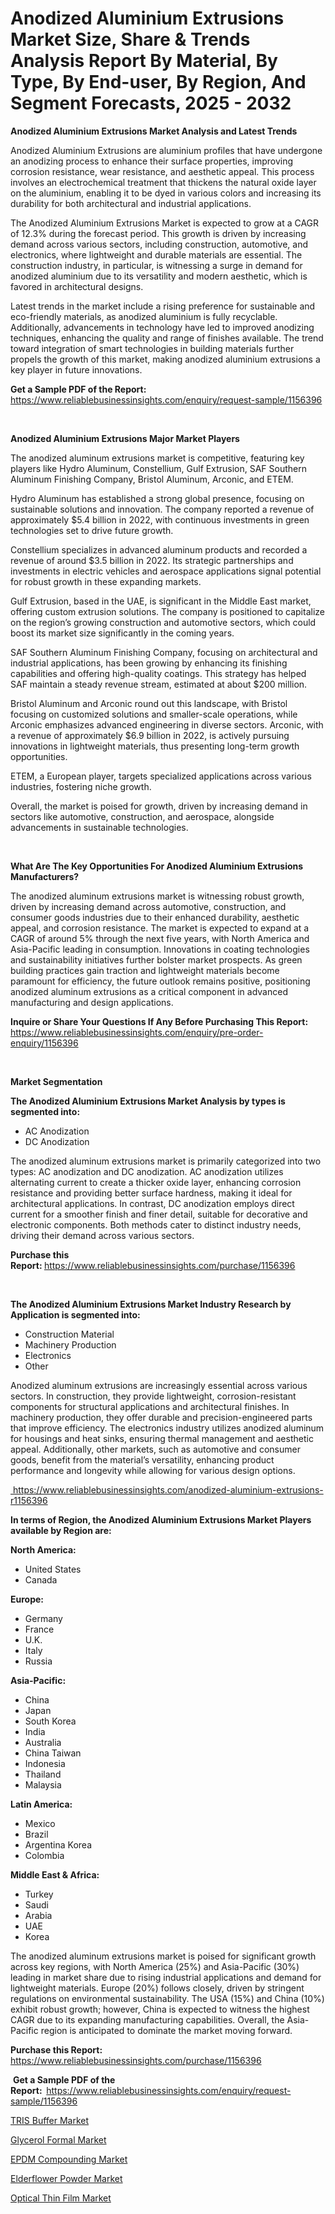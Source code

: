 <p><h1>Anodized Aluminium Extrusions Market Size, Share & Trends Analysis Report By Material, By Type, By End-user, By Region, And Segment Forecasts, 2025 - 2032</h1></p><p><strong>Anodized Aluminium Extrusions Market Analysis and Latest Trends</strong></p>
<p><p>Anodized Aluminium Extrusions are aluminium profiles that have undergone an anodizing process to enhance their surface properties, improving corrosion resistance, wear resistance, and aesthetic appeal. This process involves an electrochemical treatment that thickens the natural oxide layer on the aluminium, enabling it to be dyed in various colors and increasing its durability for both architectural and industrial applications.</p><p>The Anodized Aluminium Extrusions Market is expected to grow at a CAGR of 12.3% during the forecast period. This growth is driven by increasing demand across various sectors, including construction, automotive, and electronics, where lightweight and durable materials are essential. The construction industry, in particular, is witnessing a surge in demand for anodized aluminium due to its versatility and modern aesthetic, which is favored in architectural designs.</p><p>Latest trends in the market include a rising preference for sustainable and eco-friendly materials, as anodized aluminium is fully recyclable. Additionally, advancements in technology have led to improved anodizing techniques, enhancing the quality and range of finishes available. The trend toward integration of smart technologies in building materials further propels the growth of this market, making anodized aluminium extrusions a key player in future innovations.</p></p>
<p><strong>Get a Sample PDF of the Report:&nbsp;</strong> <a href="https://www.reliablebusinessinsights.com/enquiry/request-sample/1156396?utm_campaign=100&utm_medium=2&utm_source=Github&utm_content=ia&utm_term=02042025&utm_id=anodized-aluminium-extrusions">https://www.reliablebusinessinsights.com/enquiry/request-sample/1156396</a></p>
<p>&nbsp;</p>
<p><strong>Anodized Aluminium Extrusions Major Market Players</strong></p>
<p><p>The anodized aluminum extrusions market is competitive, featuring key players like Hydro Aluminum, Constellium, Gulf Extrusion, SAF Southern Aluminum Finishing Company, Bristol Aluminum, Arconic, and ETEM. </p><p>Hydro Aluminum has established a strong global presence, focusing on sustainable solutions and innovation. The company reported a revenue of approximately $5.4 billion in 2022, with continuous investments in green technologies set to drive future growth. </p><p>Constellium specializes in advanced aluminum products and recorded a revenue of around $3.5 billion in 2022. Its strategic partnerships and investments in electric vehicles and aerospace applications signal potential for robust growth in these expanding markets.</p><p>Gulf Extrusion, based in the UAE, is significant in the Middle East market, offering custom extrusion solutions. The company is positioned to capitalize on the region’s growing construction and automotive sectors, which could boost its market size significantly in the coming years.</p><p>SAF Southern Aluminum Finishing Company, focusing on architectural and industrial applications, has been growing by enhancing its finishing capabilities and offering high-quality coatings. This strategy has helped SAF maintain a steady revenue stream, estimated at about $200 million.</p><p>Bristol Aluminum and Arconic round out this landscape, with Bristol focusing on customized solutions and smaller-scale operations, while Arconic emphasizes advanced engineering in diverse sectors. Arconic, with a revenue of approximately $6.9 billion in 2022, is actively pursuing innovations in lightweight materials, thus presenting long-term growth opportunities.</p><p>ETEM, a European player, targets specialized applications across various industries, fostering niche growth.</p><p>Overall, the market is poised for growth, driven by increasing demand in sectors like automotive, construction, and aerospace, alongside advancements in sustainable technologies.</p></p>
<p>&nbsp;</p>
<p><strong>What Are The Key Opportunities For Anodized Aluminium Extrusions Manufacturers?</strong></p>
<p><p>The anodized aluminum extrusions market is witnessing robust growth, driven by increasing demand across automotive, construction, and consumer goods industries due to their enhanced durability, aesthetic appeal, and corrosion resistance. The market is expected to expand at a CAGR of around 5% through the next five years, with North America and Asia-Pacific leading in consumption. Innovations in coating technologies and sustainability initiatives further bolster market prospects. As green building practices gain traction and lightweight materials become paramount for efficiency, the future outlook remains positive, positioning anodized aluminum extrusions as a critical component in advanced manufacturing and design applications.</p></p>
<p><strong>Inquire or Share Your Questions If Any Before Purchasing This Report:</strong> <a href="https://www.reliablebusinessinsights.com/enquiry/pre-order-enquiry/1156396?utm_campaign=100&utm_medium=2&utm_source=Github&utm_content=ia&utm_term=02042025&utm_id=anodized-aluminium-extrusions">https://www.reliablebusinessinsights.com/enquiry/pre-order-enquiry/1156396</a></p>
<p>&nbsp;</p>
<p><strong>Market Segmentation</strong></p>
<p><strong>The Anodized Aluminium Extrusions Market Analysis by types is segmented into:</strong></p>
<p><ul><li>AC Anodization</li><li>DC Anodization</li></ul></p>
<p><p>The anodized aluminum extrusions market is primarily categorized into two types: AC anodization and DC anodization. AC anodization utilizes alternating current to create a thicker oxide layer, enhancing corrosion resistance and providing better surface hardness, making it ideal for architectural applications. In contrast, DC anodization employs direct current for a smoother finish and finer detail, suitable for decorative and electronic components. Both methods cater to distinct industry needs, driving their demand across various sectors.</p></p>
<p><strong>Purchase this Report:&nbsp;</strong><a href="https://www.reliablebusinessinsights.com/purchase/1156396?utm_campaign=100&utm_medium=2&utm_source=Github&utm_content=ia&utm_term=02042025&utm_id=anodized-aluminium-extrusions">https://www.reliablebusinessinsights.com/purchase/1156396</a></p>
<p>&nbsp;</p>
<p><strong>The Anodized Aluminium Extrusions Market Industry Research by Application is segmented into:</strong></p>
<p><ul><li>Construction Material</li><li>Machinery Production</li><li>Electronics</li><li>Other</li></ul></p>
<p><p>Anodized aluminum extrusions are increasingly essential across various sectors. In construction, they provide lightweight, corrosion-resistant components for structural applications and architectural finishes. In machinery production, they offer durable and precision-engineered parts that improve efficiency. The electronics industry utilizes anodized aluminum for housings and heat sinks, ensuring thermal management and aesthetic appeal. Additionally, other markets, such as automotive and consumer goods, benefit from the material’s versatility, enhancing product performance and longevity while allowing for various design options.</p></p>
<p><a href="https://www.reliablebusinessinsights.com/anodized-aluminium-extrusions-r1156396?utm_campaign=100&utm_medium=2&utm_source=Github&utm_content=ia&utm_term=02042025&utm_id=anodized-aluminium-extrusions">&nbsp;https://www.reliablebusinessinsights.com/anodized-aluminium-extrusions-r1156396</a></p>
<p><strong>In terms of Region, the Anodized Aluminium Extrusions Market Players available by Region are:</strong></p>
<p>
    <p> <strong> North America: </strong>
        <ul>
            <li>United States</li>
            <li>Canada</li>
        </ul>
        </p> 
    <p> <strong> Europe: </strong>
        <ul>
            <li>Germany</li>
            <li>France</li>
            <li>U.K.</li>
            <li>Italy</li>
            <li>Russia</li>
        </ul>
        </p> 
    <p> <strong> Asia-Pacific: </strong>
        <ul>
            <li>China</li>
            <li>Japan</li>
            <li>South Korea</li>
            <li>India</li>
            <li>Australia</li>
            <li>China Taiwan</li>
            <li>Indonesia</li>
            <li>Thailand</li>
            <li>Malaysia</li>
        </ul>
        </p> 
    <p> <strong> Latin America: </strong>
        <ul>
            <li>Mexico</li>
            <li>Brazil</li>
            <li>Argentina Korea</li>
            <li>Colombia</li>
        </ul>
        </p> 
    <p> <strong> Middle East & Africa: </strong>
        <ul>
            <li>Turkey</li>
            <li>Saudi</li>
            <li>Arabia</li>
            <li>UAE</li>
            <li>Korea</li>
        </ul>
    </p>
    </p>
<p><p>The anodized aluminum extrusions market is poised for significant growth across key regions, with North America (25%) and Asia-Pacific (30%) leading in market share due to rising industrial applications and demand for lightweight materials. Europe (20%) follows closely, driven by stringent regulations on environmental sustainability. The USA (15%) and China (10%) exhibit robust growth; however, China is expected to witness the highest CAGR due to its expanding manufacturing capabilities. Overall, the Asia-Pacific region is anticipated to dominate the market moving forward.</p></p>
<p><strong>Purchase this Report: </strong><a href="https://www.reliablebusinessinsights.com/purchase/1156396?utm_campaign=100&utm_medium=2&utm_source=Github&utm_content=ia&utm_term=02042025&utm_id=anodized-aluminium-extrusions">https://www.reliablebusinessinsights.com/purchase/1156396</a></p>
<p>&nbsp;<strong>Get a Sample PDF of the Report:&nbsp;&nbsp;</strong><a href="https://www.reliablebusinessinsights.com/enquiry/request-sample/1156396?utm_campaign=100&utm_medium=2&utm_source=Github&utm_content=ia&utm_term=02042025&utm_id=anodized-aluminium-extrusions">https://www.reliablebusinessinsights.com/enquiry/request-sample/1156396</a></p>
<p><strong></strong></p>
<p><p><a href="https://github.com/shimweummul/Market-Research-Report-List-1/blob/main/tris-buffer-market.md?utm_campaign=100&utm_medium=2&utm_source=Github&utm_content=ia&utm_term=02042025&utm_id=anodized-aluminium-extrusions">TRIS Buffer Market</a></p><p><a href="https://github.com/buseknoden2b/Market-Research-Report-List-1/blob/main/glycerol-formal-market.md?utm_campaign=100&utm_medium=2&utm_source=Github&utm_content=ia&utm_term=02042025&utm_id=anodized-aluminium-extrusions">Glycerol Formal Market</a></p><p><a href="https://github.com/snaikraso/Market-Research-Report-List-1/blob/main/epdm-compounding-market.md?utm_campaign=100&utm_medium=2&utm_source=Github&utm_content=ia&utm_term=02042025&utm_id=anodized-aluminium-extrusions">EPDM Compounding Market</a></p><p><a href="https://github.com/sternymkere4/Market-Research-Report-List-1/blob/main/elderflower-powder-market.md?utm_campaign=100&utm_medium=2&utm_source=Github&utm_content=ia&utm_term=02042025&utm_id=anodized-aluminium-extrusions">Elderflower Powder Market</a></p><p><a href="https://github.com/bauldlimle6h/Market-Research-Report-List-1/blob/main/optical-thin-film-market.md?utm_campaign=100&utm_medium=2&utm_source=Github&utm_content=ia&utm_term=02042025&utm_id=anodized-aluminium-extrusions">Optical Thin Film Market</a></p></p>